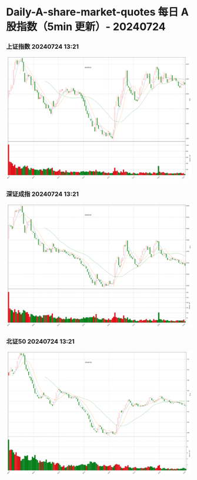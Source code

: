 
# Daily-A-share-market-quotes 每日 A 股指数（5min 更新）- 20240724

### 上证指数 20240724 13:21
![](./fig/2024/7/20240724-sh000001.png)

### 深证成指 20240724 13:21
![](./fig/2024/7/20240724-sz399001.png)

### 北证50 20240724 13:21
![](./fig/2024/7/20240724-bj899050.png)
